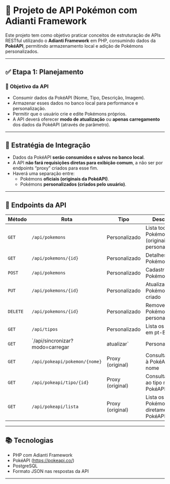 # 🧩 Projeto de API Pokémon com Adianti Framework

Este projeto tem como objetivo praticar conceitos de estruturação de APIs RESTful utilizando o **Adianti Framework** em PHP, consumindo dados da **PokéAPI**, permitindo armazenamento local e adição de Pokémons personalizados.

---

## ✅ Etapa 1: Planejamento

### 🎯 Objetivo da API

- Consumir dados da PokéAPI (Nome, Tipo, Descrição, Imagem).
- Armazenar esses dados no banco local para performance e personalização.
- Permitir que o usuário crie e edite Pokémons próprios.
- A API deverá oferecer **modo de atualização** ou **apenas carregamento** dos dados da PokéAPI (através de parâmetro).

---

## 🔁 Estratégia de Integração

- Dados da PokéAPI **serão consumidos e salvos no banco local**.
- A API **não fará requisições diretas para exibição comum**, a não ser por endpoints “proxy” criados para esse fim.
- Haverá uma separação entre:
  - Pokémons **oficiais (originais da PokéAPI)**.
  - Pokémons **personalizados (criados pelo usuário)**.

---

## 🔗 Endpoints da API

| Método | Rota | Tipo | Descrição |
|--------|------|------|-----------|
| `GET` | `/api/pokemons` | Personalizado | Lista todos os Pokémons (originais + personalizados) |
| `GET` | `/api/pokemons/{id}` | Personalizado | Detalhes de um Pokémon |
| `POST` | `/api/pokemons` | Personalizado | Cadastra novo Pokémon |
| `PUT` | `/api/pokemons/{id}` | Personalizado | Atualiza um Pokémon criado |
| `DELETE` | `/api/pokemons/{id}` | Personalizado | Remove um Pokémon personalizado |
| `GET` | `/api/tipos` | Personalizado | Lista os tipos em pt-BR |
| `GET` | `/api/sincronizar?modo=carregar|atualizar` | Personalizado | Importa dados da PokéAPI |
| `GET` | `/api/pokeapi/pokemon/{nome}` | Proxy (original) | Consulta direta à PokéAPI por nome |
| `GET` | `/api/pokeapi/tipo/{id}` | Proxy (original) | Consulta direta ao tipo na PokéAPI |
| `GET` | `/api/pokeapi/lista` | Proxy (original) | Lista os Pokémons diretamente da PokéAPI |

---

## 📚 Tecnologias

- PHP com Adianti Framework
- PokéAPI (https://pokeapi.co/)
- PostgreSQL
- Formato JSON nas respostas da API

---
